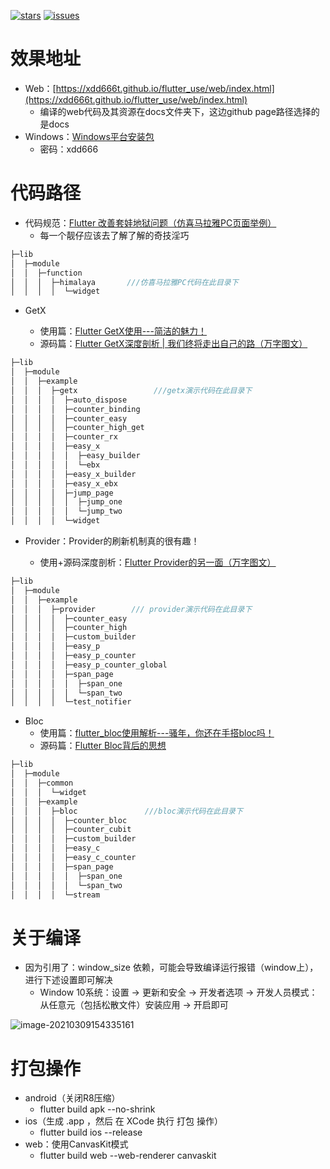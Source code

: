 [![stars](https://img.shields.io/github/stars/CNAD666/flutter_use?logo=github)](https://github.com/CNAD666/flutter_use) [![issues](https://img.shields.io/github/issues/CNAD666/flutter_use?logo=github)](https://github.com/CNAD666/flutter_use/issues)

# 效果地址

- Web：[https://xdd666t.github.io/flutter_use/web/index.html](https://xdd666t.github.io/flutter_use/web/index.html)
  - 编译的web代码及其资源在docs文件夹下，这边github page路径选择的是docs
- Windows：[Windows平台安装包](https://wwa.lanzoui.com/b099z6w6d)
  - 密码：xdd666

# 代码路径

- 代码规范：[Flutter 改善套娃地狱问题（仿喜马拉雅PC页面举例）](https://juejin.cn/post/6939774499399139336)
  - 每一个靓仔应该去了解了解的奇技淫巧

```dart
├─lib
│  ├─module
│  │  ├─function
│  │  │  ├─himalaya       ///仿喜马拉雅PC代码在此目录下
│  │  │  │  └─widget
```

- GetX

  - 使用篇：[Flutter GetX使用---简洁的魅力！](https://juejin.cn/post/6924104248275763208)
  - 源码篇：[Flutter GetX深度剖析 | 我们终将走出自己的路（万字图文）](https://juejin.cn/post/6984593635681517582)

```dart
├─lib
│  ├─module
│  │  ├─example
│  │  │  ├─getx                 ///getx演示代码在此目录下
│  │  │  │  ├─auto_dispose
│  │  │  │  ├─counter_binding
│  │  │  │  ├─counter_easy
│  │  │  │  ├─counter_high_get
│  │  │  │  ├─counter_rx
│  │  │  │  ├─easy_x
│  │  │  │  │  ├─easy_builder
│  │  │  │  │  └─ebx
│  │  │  │  ├─easy_x_builder
│  │  │  │  ├─easy_x_ebx
│  │  │  │  ├─jump_page
│  │  │  │  │  ├─jump_one
│  │  │  │  │  └─jump_two
│  │  │  │  └─widget
```


- Provider：Provider的刷新机制真的很有趣！

  - 使用+源码深度剖析：[Flutter Provider的另一面（万字图文）](https://juejin.cn/post/6968272002515894303)

```dart
├─lib
│  ├─module
│  │  ├─example
│  │  │  ├─provider        /// provider演示代码在此目录下
│  │  │  │  ├─counter_easy
│  │  │  │  ├─counter_high
│  │  │  │  ├─custom_builder
│  │  │  │  ├─easy_p
│  │  │  │  ├─easy_p_counter
│  │  │  │  ├─easy_p_counter_global
│  │  │  │  ├─span_page
│  │  │  │  │  ├─span_one
│  │  │  │  │  └─span_two
│  │  │  │  └─test_notifier
```


- Bloc
  - 使用篇：[flutter_bloc使用解析---骚年，你还在手搭bloc吗！](https://juejin.cn/post/6856268776510504968)
  - 源码篇：[Flutter Bloc背后的思想](https://juejin.cn/post/6973900070358319135)

```dart
├─lib
│  ├─module
│  │  ├─common
│  │  │  └─widget
│  │  ├─example
│  │  │  ├─bloc               ///bloc演示代码在此目录下
│  │  │  │  ├─counter_bloc
│  │  │  │  ├─counter_cubit
│  │  │  │  ├─custom_builder
│  │  │  │  ├─easy_c
│  │  │  │  ├─easy_c_counter
│  │  │  │  ├─span_page
│  │  │  │  │  ├─span_one
│  │  │  │  │  └─span_two
│  │  │  │  └─stream
```



# 关于编译

- 因为引用了：window_size 依赖，可能会导致编译运行报错（window上），进行下述设置即可解决
  - Window 10系统：设置 -> 更新和安全 -> 开发者选项 -> 开发人员模式：从任意元（包括松散文件）安装应用 -> 开启即可

![image-20210309154335161](https://cdn.jsdelivr.net/gh/CNAD666/MyData/pic/flutter/blog/20210309154345.png)

# 打包操作

- android（关闭R8压缩）
  - flutter build apk --no-shrink
- ios（生成 .app ，然后 在 XCode 执行 打包 操作）
  - flutter build ios --release
- web：使用CanvasKit模式
  - flutter build web --web-renderer canvaskit
